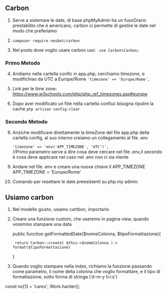## Carbon 
1. Serve a sistemare le date, di base phpMyAdmin ha un fusoOrario prestabilito che è americano, carbon ci permette di gestire le date nel modo che preferiamo

2. 
    ``` composer require nesbot/carbon ```

3. Nel posto dove voglio usare carbon uso:
   ```  use Carbon\Carbon; ```

### Primo Metodo
4. Andiamo nella cartella confic in app.php, cerchiamo timezone, e modifichiao da UTC a Europe/Rome 
    ``` 'timezone' => 'Europe/Rome', ```

5. Link per le time zone: 
        https://www.w3schools.com/php/php_ref_timezones.asp#europe

6. Dopo aver modificato un fiile nella cartella confiuc bisogna ripulire la cache
    ``` php artisan config:clear ```

### Secondo Metodo
8. Anziche modificare direttamente la timeZone del file app.php della cartella config, al suo interno creiamo un collegamento al file .env      

    ``` 'timezone' => 'env('APP_TIMEZONE', 'UTC')', ``` <br>
    //Primo parametro serve a dire cosa deve cercare nel file .env,il secondo è cosa deve applicare nel caso nel .env non ci sia niente

9.  Andare nel file .env e creare una nuova chiave il APP_TIMEZONE
    APP_TIMEZONE = 'Europe/Rome'



10. Comando per resettare le date preesistenti su php my admin: 
    <!-- php artisan migrate:refresh --seed  -->


## Usiamo carbon
1. Nel modello giusto, usiamo cartbon, importarlo

2. Creare una funzione custom, che useremo in pagina view, quando voremmo stampare una data

    public function getFormattedDate($nomeColonna, $tipoFormattazione){

        return Carbon::create( $this->$nomeColonna )-> format($tipoFormattazione)
    }

3. Quando voglio stampare nella index, richiamo la funzione passando come parametro, il nome della colonna che voglio formattare, e il tipo di formattazione, sotto forma di stringa ('d-m-y h:i:s')

const no[1] = 'cares';
    Work.harder();






















